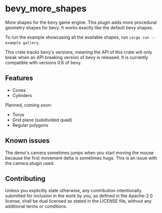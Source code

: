 # bevy_more_shapes
More shapes for the bevy game engine. This plugin adds more procedural geometry shapes for bevy.
It works exactly like the default bevy shapes. 

To run the example showcasing all the available shapes, run `cargo run --example gallery`.

This crate tracks bevy's versions, meaning the API of this crate will only break when an API breaking version of bevy is released. It is currently compatible with versions 0.6 of bevy.

## Features

* Cones
* Cylinders

Planned, coming soon: 

* Torus
* Grid plane (subdivided quad)
* Regular polygons

## Known issues

The demo's camera sometimes jumps when you start moving the mouse because the first movement delta is sometimes huge. 
This is an issue with the camera plugin used.

## Contributing

Unless you explicitly state otherwise, any contribution intentionally submitted for inclusion in the work by you, as defined in the Apache-2.0 license, shall be dual licensed as stated in the LICENSE file, without any additional terms or conditions.
